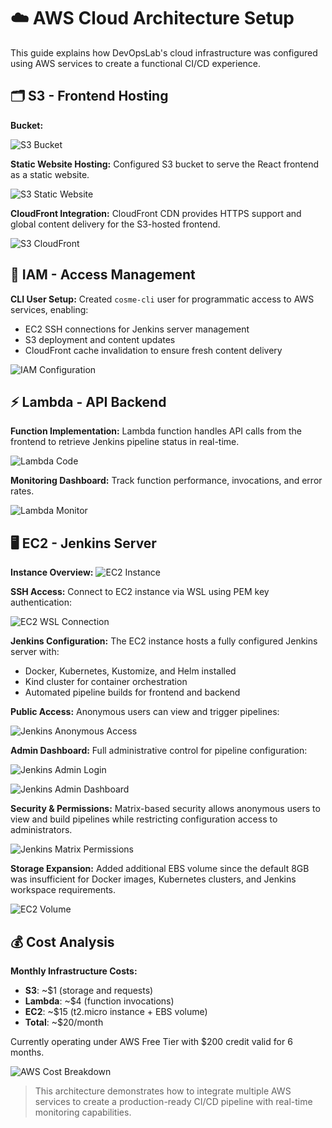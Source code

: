 # ☁️ AWS Cloud Architecture Setup

This guide explains how DevOpsLab's cloud infrastructure was configured using AWS services to create a functional CI/CD experience.

## 🗂️ S3 - Frontend Hosting

**Bucket:**

![S3 Bucket](./readme-content/aws/s3.png)

**Static Website Hosting:**
Configured S3 bucket to serve the React frontend as a static website.

![S3 Static Website](./readme-content/aws/s3-static-webpage.png)

**CloudFront Integration:**
CloudFront CDN provides HTTPS support and global content delivery for the S3-hosted frontend.

![S3 CloudFront](./readme-content/aws/s3-cloudfront.png)

## 🔐 IAM - Access Management

**CLI User Setup:**
Created `cosme-cli` user for programmatic access to AWS services, enabling:
- EC2 SSH connections for Jenkins server management
- S3 deployment and content updates
- CloudFront cache invalidation to ensure fresh content delivery

![IAM Configuration](./readme-content/aws/iam.png)

## ⚡ Lambda - API Backend

**Function Implementation:**
Lambda function handles API calls from the frontend to retrieve Jenkins pipeline status in real-time.

![Lambda Code](./readme-content/aws/lambda-code.png)

**Monitoring Dashboard:**
Track function performance, invocations, and error rates.

![Lambda Monitor](./readme-content/aws/lambda-monitor.png)

## 🖥️ EC2 - Jenkins Server

**Instance Overview:**
![EC2 Instance](./readme-content/aws/ec2.png)

**SSH Access:**
Connect to EC2 instance via WSL using PEM key authentication:

![EC2 WSL Connection](./readme-content/aws/ec2-wsl.png)

**Jenkins Configuration:**
The EC2 instance hosts a fully configured Jenkins server with:
- Docker, Kubernetes, Kustomize, and Helm installed
- Kind cluster for container orchestration
- Automated pipeline builds for frontend and backend

**Public Access:**
Anonymous users can view and trigger pipelines:

![Jenkins Anonymous Access](./readme-content/aws/ec2-jenkins-anonymous.png)

**Admin Dashboard:**
Full administrative control for pipeline configuration:

![Jenkins Admin Login](./readme-content/aws/ec2-jenkins-admin-login.png)

![Jenkins Admin Dashboard](./readme-content/aws/ec2-jenkins-admin-dashboard.png)

**Security & Permissions:**
Matrix-based security allows anonymous users to view and build pipelines while restricting configuration access to administrators.

![Jenkins Matrix Permissions](./readme-content/aws/ec2-jenkins-admin-matrix-permissions.png)

**Storage Expansion:**
Added additional EBS volume since the default 8GB was insufficient for Docker images, Kubernetes clusters, and Jenkins workspace requirements.

![EC2 Volume](./readme-content/aws/ec2-volume.png)

## 💰 Cost Analysis

**Monthly Infrastructure Costs:**
- **S3**: ~$1 (storage and requests)
- **Lambda**: ~$4 (function invocations)
- **EC2**: ~$15 (t2.micro instance + EBS volume)
- **Total**: ~$20/month

Currently operating under AWS Free Tier with $200 credit valid for 6 months.

![AWS Cost Breakdown](./readme-content/aws/aws-cost-and-pricing.png)

> This architecture demonstrates how to integrate multiple AWS services to create a production-ready CI/CD pipeline with real-time monitoring capabilities.